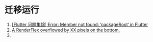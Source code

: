 # 迁移运行
1. [[Flutter 问题集锦] Error: Member not found: ’packageRoot’ in Flutter](https://juejin.cn/post/7073379313462181918)
2. [A RenderFlex overflowed by XX pixels on the bottom.](https://blog.csdn.net/u012106080/article/details/121400725)
3. 